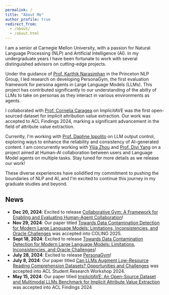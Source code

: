 ```yaml
---
permalink: /
title: "About Me"
author_profile: true
redirect_from: 
  - /about/
  - /about.html
---
```

I am a senior at Carnegie Mellon University, with a passion for Natural Language Processing (NLP) and Artificial Intelligence (AI). In my undergraduate years I have been fortunate to work with several distinguished advisors on cutting-edge projects.

Under the guidance of [Prof. Karthik Narasimhan](https://karthikncode.github.io) in the Princeton NLP Group, I led research on developing PersonaGym, the first evaluation framework for persona agents in Large Language Models (LLMs). This project has contributed significantly to our understanding of the abilty of LLMs to take on personas as they interact in various environments as agents.

I collaborated with [Prof. Cornelia Caragea](https://www.cs.uic.edu/~cornelia/) on ImplicitAVE was the first open-sourced dataset for implicit attribution value extraction. Our work was accepted to ACL Findings 2024, marking a significant advancement in the field of attribute value extraction.

Currently, I'm working with [Prof. Daphne Ippolito](https://www.daphnei.com) on LLM output control, exploring ways to enhance the reliability and consistency of AI-generated content. I am concurrently working with [Yijia Zhou](https://cs.stanford.edu/~shaoyj/) and [Prof. Diyi Yang](https://cs.stanford.edu/~diyiy/) on a project aimed at Human-AI collaboration between users and Language Model agents on multiple tasks. Stay tuned for more details as we release our work! 

These diverse experiences have solidified my commitment to pushing the boundaries of NLP and AI, and I'm excited to continue this journey in my graduate studies and beyond.

## News

- **Dec 20, 2024**: Excited to release [Collaborative Gym: A Framework for Enabling and Evaluating
Human-Agent Collaboration](https://arxiv.org/pdf/2412.15701)!
- **Nov 29, 2024**: Our paper titled [Towards Data Contamination Detection for Modern Large Language Models: Limitations, Inconsistencies, and Oracle Challenges](https://arxiv.org/pdf/2409.09927v1) was accepted into COLING 2025.
- **Sept 18, 2024**: Excited to release [Towards Data Contamination Detection for Modern Large Language Models: Limitations, Inconsistencies, and Oracle Challenges](https://arxiv.org/pdf/2409.09927v1)!
- **July 28, 2024**: Excited to release [PersonaGym](https://personagym.com)!
- **July 8, 2024**: Our paper titled [Can LLMs Augment Low-Resource Reading Comprehension Datasets? Opportunities and Challenges](https://arxiv.org/abs/2309.12426) was accepted into ACL Student Research Workshop 2024.
- **May 15, 2024**: Our paper titled [ImplicitAVE: An Open-Source Dataset and Multimodal LLMs Benchmark for Implicit Attribute Value Extraction](https://arxiv.org/abs/2404.15592) was accepted into ACL Findings 2024 
